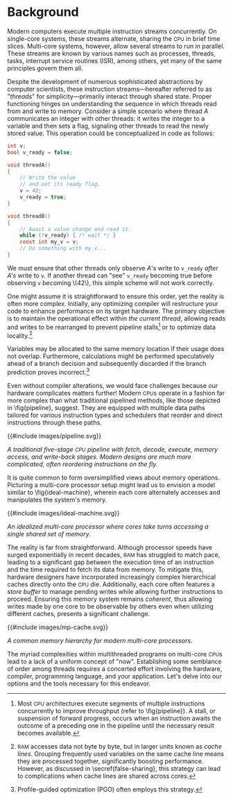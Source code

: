 # Background

Modern computers execute multiple instruction streams concurrently.
On single-core systems, these streams alternate, sharing the <small>CPU</small> in brief time slices.
Multi-core systems, however, allow several streams to run in parallel.
These streams are known by various names such as processes, threads, tasks,
interrupt service routines (ISR), among others, yet many of the same principles govern them all.

Despite the development of numerous sophisticated abstractions by computer scientists,
these instruction streams—hereafter referred to as "*threads*" for simplicity—primarily interact through shared state.
Proper functioning hinges on understanding the sequence in which threads read from and write to memory.
Consider a simple scenario where thread *A* communicates an integer with other threads:
it writes the integer to a variable and then sets a flag, signaling other threads to read the newly stored value.
This operation could be conceptualized in code as follows:

```c
int v;
bool v_ready = false;

void threadA()
{
    // Write the value
    // and set its ready flag.
    v = 42;
    v_ready = true;
}
```
```c
void threadB()
{
    // Await a value change and read it.
    while (!v_ready) { /* wait */ }
    const int my_v = v;
    // Do something with my_v...
}
```

We must ensure that other threads only observe *A*'s write to `v_ready` *after A's* write to `v`.
If another thread can "see" `v_ready` becoming true before observing `v` becoming \\(42\\),
this simple scheme will not work correctly.

One might assume it is straightforward to ensure this order,
yet the reality is often more complex.
Initially, any optimizing compiler will restructure your code to enhance performance on its target hardware.
The primary objective is to maintain the operational effect within *the current thread*,
allowing reads and writes to be rearranged to prevent pipeline stalls[^a] or to optimize data locality.[^b]

Variables may be allocated to the same memory location if their usage does not overlap.
Furthermore, calculations might be performed speculatively ahead of a branch decision and subsequently discarded if the branch prediction proves incorrect.[^c]
<!--These sorts of optimizations  sometimes called the ``as-if'' rule in \cplusplus{}.-->

Even without compiler alterations,
we would face challenges because our hardware complicates matters further!
Modern <small>CPU</small>s operate in a fashion far more complex than what traditional pipelined methods,
like those depicted in \fig{pipeline}<!--FIXME-->, suggest.
They are equipped with multiple data paths tailored for various instruction types and schedulers that reorder and direct instructions through these paths.

{{#include images/pipeline.svg}}
*<figcaption>A traditional five-stage <small>CPU</small> pipeline with fetch, decode, execute, memory access, and write-back stages. Modern designs are much more complicated, often reordering instructions on the fly.</figcaption>*

It is quite common to form oversimplified views about memory operations.
Picturing a multi-core processor setup might lead us to envision a model similar to \fig{ideal-machine}, <!--FIXME-->
wherein each core alternately accesses and manipulates the system's memory.

{{#include images/ideal-machine.svg}}
*<figcaption>An idealized multi-core processor where cores take turns accessing a single shared set of memory.</figcaption>*

The reality is far from straightforward.
Although processor speeds have surged exponentially in recent decades,
<small>RAM</small> has struggled to match pace,
leading to a significant gap between the execution time of an instruction and the time required to fetch its data from memory.
To mitigate this, hardware designers have incorporated increasingly complex hierarchical caches directly onto the <small>CPU</small> die.
Additionally, each core often features a *store buffer* to manage pending writes while allowing further instructions to proceed.
Ensuring this memory system remains *coherent*,
thus allowing writes made by one core to be observable by others even when utilizing different caches,
presents a significant challenge.

{{#include images/mp-cache.svg}}
*<figcaption>A common memory hierarchy for modern multi-core processors.</figcaption>*

The myriad complexities within multithreaded programs on multi-core <small>CPU</small>s lead to a lack of a uniform concept of "now".
Establishing some semblance of order among threads requires a concerted effort involving the hardware,
compiler, programming language, and your application.
Let's delve into our options and the tools necessary for this endeavor.

[^a]: Most <small>CPU</small> architectures execute segments of multiple instructions concurrently to improve throughput (refer to \fig{pipeline}).<!--FIXME-->
A stall, or suspension of forward progress, occurs when an instruction awaits the outcome of a preceding one in the pipeline until the necessary result becomes available.

[^b]: <small>RAM</small> accesses data not byte by byte, but in larger units known as *cache lines*.
Grouping frequently used variables on the same cache line means they are processed together,
significantly boosting performance. However, as discussed in \secref{false-sharing}, <!--FIXME-->
this strategy can lead to complications when cache lines are shared across cores.

[^c]: Profile-guided optimization (PGO) often employs this strategy.
